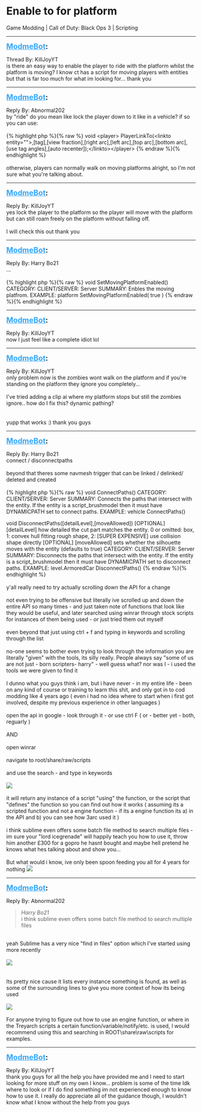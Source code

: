 # Enable to for platform
Game Modding | Call of Duty: Black Ops 3 | Scripting

---
<strong style="font-size: 1.4em;"><span style="text-decoration: underline;text-decoration-color: #34a7f9;"><span style="color:#34a7f9;">ModmeBot</span></span>:</strong>

<p>Thread By: KillJoyYT<br />is there an easy way to enable the player to ride with the platform whilst the platform is moving? I know ct has a script for moving players with entities but that is far too much for what im looking for... thank you</p>

---
<strong style="font-size: 1.4em;"><span style="text-decoration: underline;text-decoration-color: #34a7f9;"><span style="color:#34a7f9;">ModmeBot</span></span>:</strong>

<p>Reply By: Abnormal202<br />by &quot;ride&quot; do you mean like lock the player down to it like in a vehicle? if so you can use: <br /> <br />{% highlight php %}{% raw %}
void &lt;player&gt; PlayerLinkTo(&lt;linkto entity=""&gt;,[tag],[view fraction],[right arc],[left arc],[top arc],[bottom arc],[use tag angles],[auto recenter]);&lt;/linkto&gt;&lt;/player&gt;
{% endraw %}{% endhighlight %}
 <br /> <br />otherwise, players can normally walk on moving platforms alright, so I&#39;m not sure what you&#39;re talking about.</p>

---
<strong style="font-size: 1.4em;"><span style="text-decoration: underline;text-decoration-color: #34a7f9;"><span style="color:#34a7f9;">ModmeBot</span></span>:</strong>

<p>Reply By: KillJoyYT<br />yes lock the player to the platform so the player will move with the platform but can still roam freely on the platform without falling off.<br /> <br />I will check this out thank you</p>

---
<strong style="font-size: 1.4em;"><span style="text-decoration: underline;text-decoration-color: #34a7f9;"><span style="color:#34a7f9;">ModmeBot</span></span>:</strong>

<p>Reply By: Harry Bo21<br />...<br /> <br />{% highlight php %}{% raw %}
void SetMovingPlatformEnabled()
CATEGORY: 
CLIENT/SERVER: Server
SUMMARY: Enbles the moving platfrom.
EXAMPLE: platform SetMovingPlatformEnabled( true )
{% endraw %}{% endhighlight %}
</p>

---
<strong style="font-size: 1.4em;"><span style="text-decoration: underline;text-decoration-color: #34a7f9;"><span style="color:#34a7f9;">ModmeBot</span></span>:</strong>

<p>Reply By: KillJoyYT<br />now I just feel like a complete idiot lol</p>

---
<strong style="font-size: 1.4em;"><span style="text-decoration: underline;text-decoration-color: #34a7f9;"><span style="color:#34a7f9;">ModmeBot</span></span>:</strong>

<p>Reply By: KillJoyYT<br />only problem now is the zombies wont walk on the platform and if you&#39;re standing on the platform they ignore you completely...<br /><br />I&#39;ve tried adding a clip ai where my platform stops but still the zombies ignore.. how do I fix this? dynamic pathing?<br /> <br /> <br />yupp that works :) thank you guys</p>

---
<strong style="font-size: 1.4em;"><span style="text-decoration: underline;text-decoration-color: #34a7f9;"><span style="color:#34a7f9;">ModmeBot</span></span>:</strong>

<p>Reply By: Harry Bo21<br />connect / disconnectpaths<br /> <br />beyond that theres some navmesh trigger that can be linked / delinked/ deleted and created<br /> <br />{% highlight php %}{% raw %}
void  ConnectPaths()
CATEGORY: 
CLIENT/SERVER: Server
SUMMARY: Connects the paths that intersect with the entity. If the entity is a script_brushmodel then it must have DYNAMICPATH set to connect paths.
EXAMPLE: vehicle ConnectPaths()

void  DisconnectPaths([detailLevel],[moveAllowed])
[OPTIONAL] [detailLevel] how detailed the cut part matches the entity. 0 or omitted: box, 1: convex hull fitting rough shape, 2: [SUPER EXPENSIVE] use collision shape directly
[OPTIONAL] [moveAllowed] sets whether the silhouette moves with the entity (defaults to true)
CATEGORY: 
CLIENT/SERVER: Server
SUMMARY: Disconnects the paths that intersect with the entity. If the entity is a script_brushmodel then it must have DYNAMICPATH set to disconnect paths.
EXAMPLE: level.ArmoredCar DisconnectPaths()
{% endraw %}{% endhighlight %}
 <br /> <br />y&#39;all really need to try actually scrolling down the API for a change<br /> <br />not even trying to be offensive but literally ive scrolled up and down the entire API so many times - and just taken note of functions that look like they would be useful, and later searched using winrar through stock scripts for instances of them being used - or just tried them out myself<br /><br />even beyond that just using ctrl + f and typing in keywords and scrolling through the list<br /><br />no-one seems to bother even trying to look through the information you are literally &quot;given&quot; with the tools, its silly really. People always say &quot;some of us are not just - born scripters- harry&quot; - well guess what? nor was I - i used the tools we were given to find it<br /><br />I dunno what you guys think i am, but i have never - in my entire life - been on any kind of course or training to learn this shit, and only got in to cod modding like 4 years ago ( even i had no idea where to start when i first got involved, despite my previous experience in other languages )<br /> <br />open the api in google - look through it - or use ctrl F ( or - better yet - both, reguarly )<br /><br />AND<br /> <br />open winrar<br /><br />navigate to root/share/raw/scripts<br /><br />and use the search - and type in keywords<br /> <br /><img style="max-width: 500px;" src="https://i.gyazo.com/083da508c19bcf2295173625b07496c3.png"><br /> <br />it will return any instance of a script &quot;using&quot; the function, or the script that &quot;defines&quot; the function so you can find out how it works ( assuming its a scripted function and not a engine function - if its a engine function its a) in the API and b) you can see how 3arc used it )<br /> <br />i think sublime even offers some batch file method to search multiple files - im sure your &quot;lord icegrenade&quot; will happily teach you how to use it, throw him another &#163;300 for a gopro he hasnt bought and maybe hell pretend he knows what hes talking about and show you...<br /> <br />But what would i know, ive only been spoon feeding you all for 4 years for nothing <img style="max-width: 500px;" src="http://modme.co/emoticons/sleeping.png"></p>

---
<strong style="font-size: 1.4em;"><span style="text-decoration: underline;text-decoration-color: #34a7f9;"><span style="color:#34a7f9;">ModmeBot</span></span>:</strong>

<p>Reply By: Abnormal202<br /><blockquote><em>Harry Bo21</em><br /> i think sublime even offers some batch file method to search multiple files</blockquote><br /> yeah Sublime has a very nice &quot;find in files&quot; option which I&#39;ve started using more recently<br /> <br /><img style="max-width: 500px;" src="https://imgur.com/LeOvHYl.png"><br /> <br /> <br />Its pretty nice cause it lists every instance something is found, as well as some of the surrounding lines to give you more context of how its being used<br /> <br /><img style="max-width: 500px;" src="https://imgur.com/uZUEKd8.png"><br /> <br />For anyone trying to figure out how to use an engine function, or where in the Treyarch scripts a certain function/variable/notify/etc. is used, I would recommend using this and searching in ROOT\share\raw\scripts for examples.</p>

---
<strong style="font-size: 1.4em;"><span style="text-decoration: underline;text-decoration-color: #34a7f9;"><span style="color:#34a7f9;">ModmeBot</span></span>:</strong>

<p>Reply By: KillJoyYT<br />thank you guys for all the help you have provided me and I need to start looking for more stuff on my own I know... problem is some of the time Idk where to look or if I do find something im not experienced enough to know how to use it. I really do appreciate all of the guidance though, I wouldn&#39;t know what I know without the help from you guys</p>

